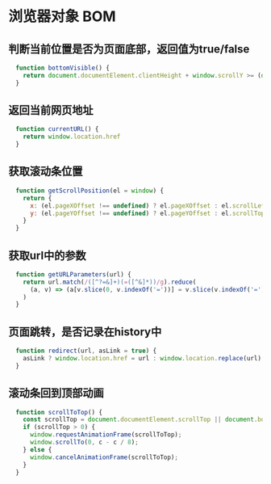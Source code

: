 # 浏览器对象 BOM

## 判断当前位置是否为页面底部，返回值为true/false
```javascript
  function bottomVisible() {
    return document.documentElement.clientHeight + window.scrollY >= (document.documentElement.scrollHeight || document.documentElement.clientHeight);
  }
```  

## 返回当前网页地址
```javascript
  function currentURL() {
    return window.location.href
  }
```  

## 获取滚动条位置
```javascript
  function getScrollPosition(el = window) {
    return {
      x: (el.pageXOffset !== undefined) ? el.pageXOffset : el.scrollLeft,
      y: (el.pageYOffset !== undefined) ? el.pageYOffset : el.scrollTop
    }
  }
```  

## 获取url中的参数
```javascript
  function getURLParameters(url) {
    return url.match(/([^?=&]+)(=([^&]*))/g).reduce(
      (a, v) => (a[v.slice(0, v.indexOf('='))] = v.slice(v.indexOf('=') + 1), a), {}
    )
  }
```  

##  页面跳转，是否记录在history中
```javascript
  function redirect(url, asLink = true) {
    asLink ? window.location.href = url : window.location.replace(url)
  }
```  

##  滚动条回到顶部动画
```javascript
  function scrollToTop() {
    const scrollTop = document.documentElement.scrollTop || document.body.scrollTop;
    if (scrollTop > 0) {
      window.requestAnimationFrame(scrollToTop);
      window.scrollTo(0, c - c / 8);
    } else {
      window.cancelAnimationFrame(scrollToTop);
    }
  }
```  